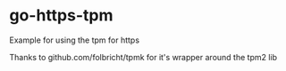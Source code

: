 go-https-tpm
============

Example for using the tpm for https

Thanks to github.com/folbricht/tpmk for it's wrapper around the tpm2 lib


